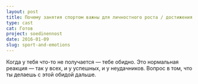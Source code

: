 ```yaml
---
layout: post
title: Почему занятия спортом важны для личностного роста / достижения успеха
type: cast
cat: Готов
project: soedinennost
date: 2016-01-09
slug: sport-and-emotions
---
```


Когда у тебя что-то не получается — тебе обидно. Это нормальная реакция — так у всех, и у успешных, и у неудачников. Вопрос в том, что ты делаешь с этой обидой дальше.